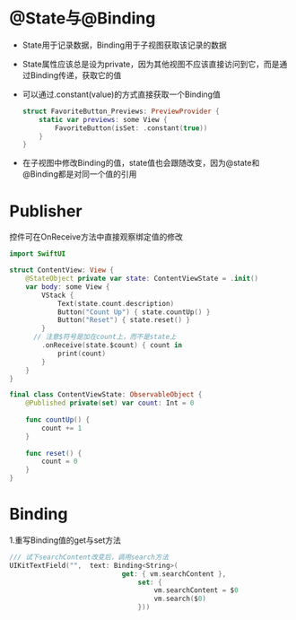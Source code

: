 # @State与@Binding

- State用于记录数据，Binding用于子视图获取该记录的数据

- State属性应该总是设为private，因为其他视图不应该直接访问到它，而是通过Binding传递，获取它的值

- 可以通过.constant(value)的方式直接获取一个Binding值

  ```swift
  struct FavoriteButton_Previews: PreviewProvider {
      static var previews: some View {
          FavoriteButton(isSet: .constant(true))
      }
  }
  ```

- 在子视图中修改Binding的值，state值也会跟随改变，因为@state和@Binding都是对同一个值的引用



# Publisher

控件可在OnReceive方法中直接观察绑定值的修改

```swift
import SwiftUI

struct ContentView: View {
    @StateObject private var state: ContentViewState = .init()
    var body: some View {
        VStack {
            Text(state.count.description)
            Button("Count Up") { state.countUp() }
            Button("Reset") { state.reset() }
        }
      // 注意$符号是加在count上，而不是state上
        .onReceive(state.$count) { count in
            print(count)
        }
    }
}

final class ContentViewState: ObservableObject {
    @Published private(set) var count: Int = 0
    
    func countUp() {
        count += 1
    }
    
    func reset() {
        count = 0
    }
}
```



# Binding

1.重写Binding值的get与set方法

```swift
/// 试下searchContent改变后，调用search方法
UIKitTextField("",  text: Binding<String>(
                            get: { vm.searchContent },
                                set: {
                                    vm.searchContent = $0
                                    vm.search($0)
                                }))
```

